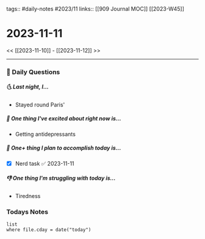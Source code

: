 tags:: #daily-notes #2023/11 
links:: [[909 Journal MOC]] [[2023-W45]]
# 2023-11-11

<< [[2023-11-10]] - [[2023-11-12]] >>

---
### 📅 Daily Questions
##### 🌜 Last night, I...
- Stayed round Paris'

##### 🙌 One thing I've excited about right now is...
- Getting antidepressants

##### 🚀 One+ thing I plan to accomplish today is...
- [x] Nerd task ✅ 2023-11-11

##### 👎 One thing I'm struggling with today is...
- Tiredness

### Todays Notes
```dataview
list 
where file.cday = date("today")
```